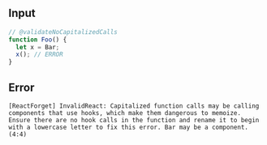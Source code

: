 
## Input

```javascript
// @validateNoCapitalizedCalls
function Foo() {
  let x = Bar;
  x(); // ERROR
}

```


## Error

```
[ReactForget] InvalidReact: Capitalized function calls may be calling components that use hooks, which make them dangerous to memoize. Ensure there are no hook calls in the function and rename it to begin with a lowercase letter to fix this error. Bar may be a component. (4:4)
```
          
      